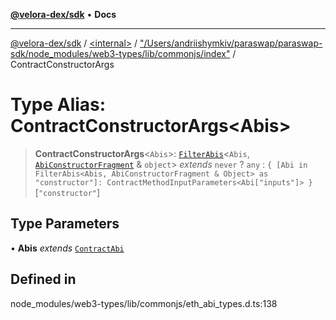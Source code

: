 [**@velora-dex/sdk**](../../../../README.md) • **Docs**

***

[@velora-dex/sdk](../../../../globals.md) / [\<internal\>](../../../README.md) / ["/Users/andriishymkiv/paraswap/paraswap-sdk/node\_modules/web3-types/lib/commonjs/index"](../README.md) / ContractConstructorArgs

# Type Alias: ContractConstructorArgs\<Abis\>

> **ContractConstructorArgs**\<`Abis`\>: [`FilterAbis`](FilterAbis.md)\<`Abis`, [`AbiConstructorFragment`](AbiConstructorFragment.md) & `object`\> *extends* `never` ? `any` : `{ [Abi in FilterAbis<Abis, AbiConstructorFragment & Object> as "constructor"]: ContractMethodInputParameters<Abi["inputs"]> }`\[`"constructor"`\]

## Type Parameters

• **Abis** *extends* [`ContractAbi`](../../../type-aliases/ContractAbi.md)

## Defined in

node\_modules/web3-types/lib/commonjs/eth\_abi\_types.d.ts:138
